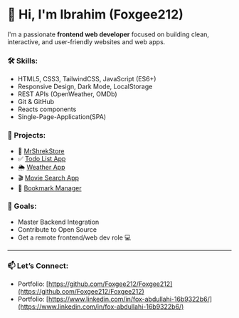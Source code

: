 # 👋 Hi, I'm Ibrahim (Foxgee212)

I'm a passionate **frontend web developer** focused on building clean, interactive, and user-friendly websites and web apps.

### 🛠️ Skills:
- HTML5, CSS3, TailwindCSS, JavaScript (ES6+)
- Responsive Design, Dark Mode, LocalStorage
- REST APIs (OpenWeather, OMDb)
- Git & GitHub
- Reacts components
- Single-Page-Application(SPA)

### 📂 Projects:
- 🛒 [MrShrekStore]()
- ✅ [Todo List App](https://foxgee212.github.io/Foxgee212/todo-app/)
- 🌦 [Weather App](https://foxgee212.github.io/Foxgee212/weather-app/
)
- 🎬 [Movie Search App](https://foxgee212.github.io/Foxgee212/movie-search-app/)
- 📑 [Bookmark Manager](https://foxgee212.github.io/Foxgee212/bookmark-manager/)

### 🚀 Goals:
- Master Backend Integration
- Contribute to Open Source
- Get a remote frontend/web dev role 💻

---

### 📫 Let’s Connect:
- Portfolio: [https://github.com/Foxgee212/Foxgee212](https://github.com/Foxgee212/Foxgee212)
- Portfolio: [https://www.linkedin.com/in/fox-abdullahi-16b9322b6/](https://www.linkedin.com/in/fox-abdullahi-16b9322b6/)


<!--
**Foxgee212/Foxgee212** is a ✨ _special_ ✨ repository because its `README.md` (this file) appears on your GitHub profile.

Here are some ideas to get you started:

- 🔭 I’m currently working on ...
- 🌱 I’m currently learning ...
- 👯 I’m looking to collaborate on ...
- 🤔 I’m looking for help with ...
- 💬 Ask me about ...
- 📫 How to reach me: ...
- 😄 Pronouns: ...
- ⚡ Fun fact: ...
-->
